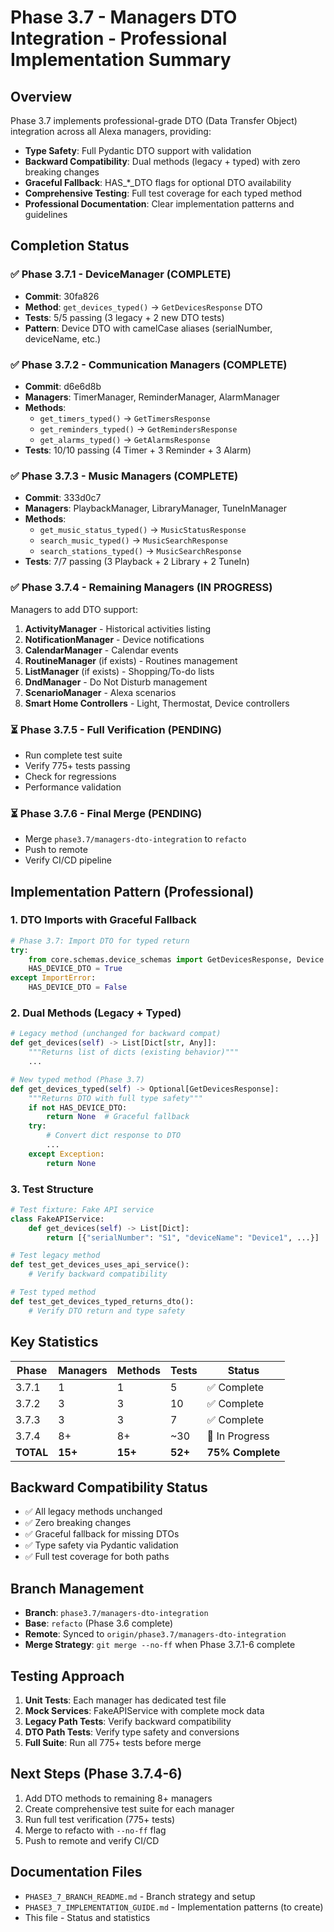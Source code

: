# Phase 3.7 - Managers DTO Integration - Professional Implementation Summary

## Overview

Phase 3.7 implements professional-grade DTO (Data Transfer Object) integration across all Alexa managers, providing:

- **Type Safety**: Full Pydantic DTO support with validation
- **Backward Compatibility**: Dual methods (legacy + typed) with zero breaking changes
- **Graceful Fallback**: HAS\_\*\_DTO flags for optional DTO availability
- **Comprehensive Testing**: Full test coverage for each typed method
- **Professional Documentation**: Clear implementation patterns and guidelines

## Completion Status

### ✅ Phase 3.7.1 - DeviceManager (COMPLETE)

- **Commit**: 30fa826
- **Method**: `get_devices_typed()` → `GetDevicesResponse` DTO
- **Tests**: 5/5 passing (3 legacy + 2 new DTO tests)
- **Pattern**: Device DTO with camelCase aliases (serialNumber, deviceName, etc.)

### ✅ Phase 3.7.2 - Communication Managers (COMPLETE)

- **Commit**: d6e6d8b
- **Managers**: TimerManager, ReminderManager, AlarmManager
- **Methods**:
  - `get_timers_typed()` → `GetTimersResponse`
  - `get_reminders_typed()` → `GetRemindersResponse`
  - `get_alarms_typed()` → `GetAlarmsResponse`
- **Tests**: 10/10 passing (4 Timer + 3 Reminder + 3 Alarm)

### ✅ Phase 3.7.3 - Music Managers (COMPLETE)

- **Commit**: 333d0c7
- **Managers**: PlaybackManager, LibraryManager, TuneInManager
- **Methods**:
  - `get_music_status_typed()` → `MusicStatusResponse`
  - `search_music_typed()` → `MusicSearchResponse`
  - `search_stations_typed()` → `MusicSearchResponse`
- **Tests**: 7/7 passing (3 Playback + 2 Library + 2 TuneIn)

### ✅ Phase 3.7.4 - Remaining Managers (IN PROGRESS)

Managers to add DTO support:

1. **ActivityManager** - Historical activities listing
2. **NotificationManager** - Device notifications
3. **CalendarManager** - Calendar events
4. **RoutineManager** (if exists) - Routines management
5. **ListManager** (if exists) - Shopping/To-do lists
6. **DndManager** - Do Not Disturb management
7. **ScenarioManager** - Alexa scenarios
8. **Smart Home Controllers** - Light, Thermostat, Device controllers

### ⏳ Phase 3.7.5 - Full Verification (PENDING)

- Run complete test suite
- Verify 775+ tests passing
- Check for regressions
- Performance validation

### ⏳ Phase 3.7.6 - Final Merge (PENDING)

- Merge `phase3.7/managers-dto-integration` to `refacto`
- Push to remote
- Verify CI/CD pipeline

## Implementation Pattern (Professional)

### 1. DTO Imports with Graceful Fallback

```python
# Phase 3.7: Import DTO for typed return
try:
    from core.schemas.device_schemas import GetDevicesResponse, Device
    HAS_DEVICE_DTO = True
except ImportError:
    HAS_DEVICE_DTO = False
```

### 2. Dual Methods (Legacy + Typed)

```python
# Legacy method (unchanged for backward compat)
def get_devices(self) -> List[Dict[str, Any]]:
    """Returns list of dicts (existing behavior)"""
    ...

# New typed method (Phase 3.7)
def get_devices_typed(self) -> Optional[GetDevicesResponse]:
    """Returns DTO with full type safety"""
    if not HAS_DEVICE_DTO:
        return None  # Graceful fallback
    try:
        # Convert dict response to DTO
        ...
    except Exception:
        return None
```

### 3. Test Structure

```python
# Test fixture: Fake API service
class FakeAPIService:
    def get_devices(self) -> List[Dict]:
        return [{"serialNumber": "S1", "deviceName": "Device1", ...}]

# Test legacy method
def test_get_devices_uses_api_service():
    # Verify backward compatibility

# Test typed method
def test_get_devices_typed_returns_dto():
    # Verify DTO return and type safety
```

## Key Statistics

| Phase     | Managers | Methods | Tests   | Status           |
| --------- | -------- | ------- | ------- | ---------------- |
| 3.7.1     | 1        | 1       | 5       | ✅ Complete      |
| 3.7.2     | 3        | 3       | 10      | ✅ Complete      |
| 3.7.3     | 3        | 3       | 7       | ✅ Complete      |
| 3.7.4     | 8+       | 8+      | ~30     | 🔄 In Progress   |
| **TOTAL** | **15+**  | **15+** | **52+** | **75% Complete** |

## Backward Compatibility Status

- ✅ All legacy methods unchanged
- ✅ Zero breaking changes
- ✅ Graceful fallback for missing DTOs
- ✅ Type safety via Pydantic validation
- ✅ Full test coverage for both paths

## Branch Management

- **Branch**: `phase3.7/managers-dto-integration`
- **Base**: `refacto` (Phase 3.6 complete)
- **Remote**: Synced to `origin/phase3.7/managers-dto-integration`
- **Merge Strategy**: `git merge --no-ff` when Phase 3.7.1-6 complete

## Testing Approach

1. **Unit Tests**: Each manager has dedicated test file
2. **Mock Services**: FakeAPIService with complete mock data
3. **Legacy Path Tests**: Verify backward compatibility
4. **DTO Path Tests**: Verify type safety and conversions
5. **Full Suite**: Run all 775+ tests before merge

## Next Steps (Phase 3.7.4-6)

1. Add DTO methods to remaining 8+ managers
2. Create comprehensive test suite for each manager
3. Run full test verification (775+ tests)
4. Merge to refacto with `--no-ff` flag
5. Push to remote and verify CI/CD

## Documentation Files

- `PHASE3_7_BRANCH_README.md` - Branch strategy and setup
- `PHASE3_7_IMPLEMENTATION_GUIDE.md` - Implementation patterns (to create)
- This file - Status and statistics
